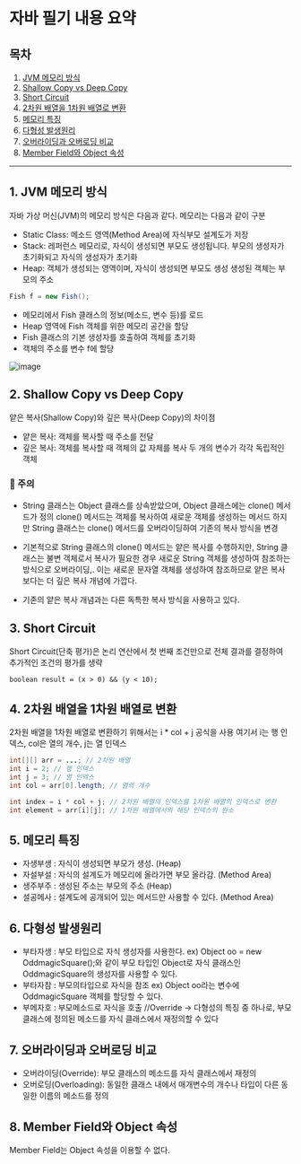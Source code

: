 # 자바 필기 내용 요약

## 목차

1. [JVM 메모리 방식](#1-jvm-메모리-방식)
2. [Shallow Copy vs Deep Copy](#2-shallow-copy-vs-deep-copy)
3. [Short Circuit](#3-short-circuit)
4. [2차원 배열을 1차원 배열로 변환](#4-2차원-배열을-1차원-배열로-변환)
5. [메모리 특징](#5-메모리-특징)
6. [다형성 발생원리](#6-다형성-발생원리)
7. [오버라이딩과 오버로딩 비교](#7-오버라이딩과-오버로딩-비교)
8. [Member Field와 Object 속성](#8-member-field와-object-속성)

---

## 1. JVM 메모리 방식

자바 가상 머신(JVM)의 메모리 방식은 다음과 같다. 메모리는 다음과 같이 구분

- Static Class: 메소드 영역(Method Area)에 자식부모 설계도가 저장
- Stack: 레퍼런스 메모리로, 자식이 생성되면 부모도 생성됩니다. 부모의 생성자가 초기화되고 자식의 생성자가 초기화
- Heap: 객체가 생성되는 영역이며, 자식이 생성되면 부모도 생성 생성된 객체는 부모의 주소

```java
Fish f = new Fish();
```
- 메모리에서 Fish 클래스의 정보(메소드, 변수 등)를 로드
- Heap 영역에 Fish 객체를 위한 메모리 공간을 할당
- Fish 클래스의 기본 생성자를 호출하여 객체를 초기화
- 객체의 주소를 변수 f에 할당

  
![image](https://github.com/SeokJuGo/SSAFY_TIL/assets/116260619/14765d34-a6dc-4d9f-9ce8-ed643a0366fd)

## 2. Shallow Copy vs Deep Copy

얕은 복사(Shallow Copy)와 깊은 복사(Deep Copy)의 차이점

- 얕은 복사: 객체를 복사할 때 주소를 전달
- 깊은 복사: 객체를 복사할 때 객체의 값 자체를 복사 두 개의 변수가 각각 독립적인 객체

### 📣 주의

- String 클래스는 Object 클래스를 상속받았으며, Object 클래스에는 clone() 메서드가 정의 clone() 메서드는 객체를 복사하여 새로운 객체를 생성하는 메서드 하지만 String 클래스는 clone() 메서드를 오버라이딩하여 기존의 복사 방식을 변경

- 기본적으로 String 클래스의 clone() 메서드는 얕은 복사를 수행하지만, String 클래스는 불변 객체로서 복사가 필요한 경우 새로운 String 객체를 생성하여 참조하는 방식으로 오버라이딩,. 이는 새로운 문자열 객체를 생성하여 참조하므로 얕은 복사보다는 더 깊은 복사 개념에 가깝다.

- 기존의 얕은 복사 개념과는 다른 독특한 복사 방식을 사용하고 있다.

## 3. Short Circuit

Short Circuit(단축 평가)은 논리 연산에서 첫 번째 조건만으로 전체 결과를 결정하여 추가적인 조건의 평가를 생략
```
boolean result = (x > 0) && (y < 10);
```
## 4. 2차원 배열을 1차원 배열로 변환

2차원 배열을 1차원 배열로 변환하기 위해서는 i * col + j 공식을 사용 여기서 i는 행 인덱스, col은 열의 개수, j는 열 인덱스
```java
int[][] arr = ...; // 2차원 배열
int i = 2; // 행 인덱스
int j = 3; // 열 인덱스
int col = arr[0].length; // 열의 개수

int index = i * col + j; // 2차원 배열의 인덱스를 1차원 배열의 인덱스로 변환
int element = arr[i][j]; // 1차원 배열에서의 해당 인덱스의 원소
```
## 5. 메모리 특징

- 자생부생 : 자식이 생성되면 부모가 생성. (Heap)
- 자설부설 : 자식의 설계도가 메모리에 올라가면 부모 올라감. (Method Area)
- 생주부주 : 생성된 주소는 부모의 주소 (Heap)
- 설공메사 : 설계도에 공개되어 있는 메서드만 사용할 수 있다. (Method Area)

## 6. 다형성 발생원리

- 부타자생 : 부모 타입으로 자식 생성자를 사용한다. ex) Object oo = new OddmagicSquare();와 같이 부모 타입인 Object로 자식 클래스인 OddmagicSquare의 생성자를 사용할 수 있다.
- 부타자참 : 부모의타입으로 자식을 참조 ex) Object oo라는 변수에 OddmagicSquare 객체를 할당할 수 있다.
- 부메자호 : 부모메소드로 자식을 호출 //Override -> 다형성의 특징 중 하나로, 부모 클래스에 정의된 메소드를 자식 클래스에서 재정의할 수 있다

## 7. 오버라이딩과 오버로딩 비교

- 오버라이딩(Override): 부모 클래스의 메소드를 자식 클래스에서 재정의
- 오버로딩(Overloading): 동일한 클래스 내에서 매개변수의 개수나 타입이 다른 동일한 이름의 메소드를 정의

## 8. Member Field와 Object 속성

Member Field는 Object 속성을 이용할 수 없다.
